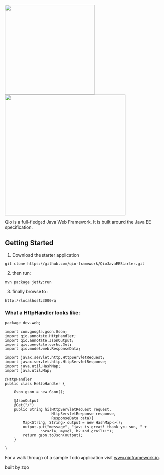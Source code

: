<img src="http://qioframework.io/media/qio.png" width="290px" />

<img src="http://qioframework.io/media/qio-screen.png" width="390px"/>

Qio is a full-fledged Java Web Framework. 
It is built around the Java EE specification. 

## Getting Started

1. Download the starter application

```
git clone https://github.com/qio-framework/QioJavaEEStarter.git
```

2. then run:

```
mvn package jetty:run
```

3. finally browse to : 

```
http://localhost:3000/q
```



### What a HttpHandler looks like:

```
package dev.web;

import com.google.gson.Gson;
import qio.annotate.HttpHandler;
import qio.annotate.JsonOutput;
import qio.annotate.verbs.Get;
import qio.model.web.ResponseData;

import javax.servlet.http.HttpServletRequest;
import javax.servlet.http.HttpServletResponse;
import java.util.HashMap;
import java.util.Map;

@HttpHandler
public class HelloHandler {

    Gson gson = new Gson();

    @JsonOutput
    @Get("/")
    public String hi(HttpServletRequest request,
                     HttpServletResponse response,
                     ResponseData data){
        Map<String, String> output = new HashMap<>();
        output.put("message", "java is great! thank you sun, " +
                "oracle, mysql, h2 and grails!");
        return gson.toJson(output);
    }

}
```

For a walk through of a sample Todo application visit www.qioframework.io.


built by zqo
